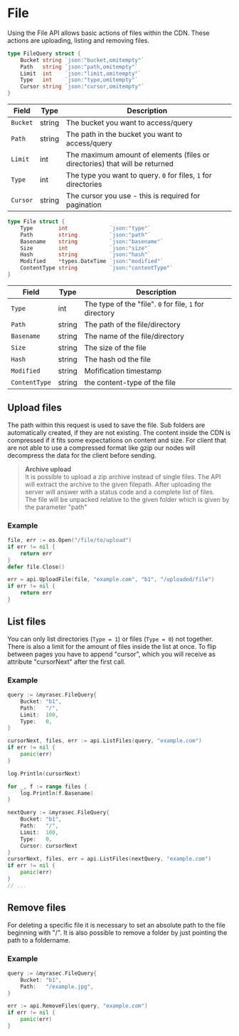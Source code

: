 # File

Using the File API allows basic actions of files within the CDN. These actions are uploading, listing and removing files.

```go
type FileQuery struct {
    Bucket string `json:"bucket,omitempty"`
    Path   string `json:"path,omitempty"`
    Limit  int    `json:"limit,omitempty"`
    Type   int    `json:"type,omitempty"`
    Cursor string `json:"cursor,omitempty"`
}
```

| Field | Type | Description|
|---|---|---|
| `Bucket` | string | The bucket you want to access/query |
| `Path` | string | The path in the bucket you want to access/query |
| `Limit` | int | The maximum amount of elements (files or directories) that will be returned |
| `Type` | int | The type you want to query. `0` for files, `1` for directories |
| `Cursor` | string | The cursor you use - this is required for pagination |


```go
type File struct {
    Type        int             `json:"type"`
    Path        string          `json:"path"`
    Basename    string          `json:"basename"`
    Size        int             `json:"size"`
    Hash        string          `json:"hash"`
    Modified    *types.DateTime `json:"modified"`
    ContentType string          `json:"contentType"`
}
```

| Field | Type | Description|
|---|---|---|
| `Type` | int | The type of the "file". `0` for file, `1` for directory |
| `Path` | string | The path of the file/directory |
| `Basename` | string | The name of the file/directory |
| `Size` | string | The size of the file |
| `Hash` | string | The hash od the file |
| `Modified` | string | Mofification timestamp |
| `ContentType` | string | the content-type of the file |

## Upload files
The path within this request is used to save the file. Sub folders are automatically created, if they are not existing. The content inside the CDN is compressed if it fits some expectations on content and size. For client that are not able to use a compressed format like gzip our nodes will decompress the data for the client before sending.

> **Archive upload**  
> It is possible to upload a zip archive instead of single files. The API will extract the archive to the given filepath. After uploading the server will answer with a status code and a complete list of files.  
> The file will be unpacked relative to the given folder which is given by the parameter "path"

### Example
```go
file, err := os.Open("/file/to/upload")
if err != nil {
    return err
}
defer file.Close()

err = api.UploadFile(file, "example.com", "b1", "/uploaded/file")
if err != nil {
    return err
}
```

## List files
You can only list directories (`Type = 1`) or files (`Type = 0`) not together. There is also a limit for the amount of files inside the list at once.
To flip between pages you have to append "cursor", which you will receive as attribute "cursorNext" after the first call.

### Example
```go
query := &myrasec.FileQuery{
    Bucket: "b1",
    Path:   "/",
    Limit:  100,
    Type:   0,
}

cursorNext, files, err := api.ListFiles(query, "example.com")
if err != nil {
    panic(err)
}

log.Println(cursorNext)

for _, f := range files {
    log.Println(f.Basename)
}

nextQuery := &myrasec.FileQuery{
    Bucket: "b1",
    Path:   "/",
    Limit:  100,
    Type:   0,
    Cursor: cursorNext
}
cursorNext, files, err = api.ListFiles(nextQuery, "example.com")
if err != nil {
    panic(err)
}
// ...

```

## Remove files
For deleting a specific file it is necessary to set an absolute path to the file beginning with "/". It is also possible to remove a folder by just pointing the path to a foldername.

### Example
```go
query := &myrasec.FileQuery{
    Bucket: "b1",
    Path:   "/example.jpg",
}

err := api.RemoveFiles(query, "example.com")
if err != nil {
    panic(err)
}
```